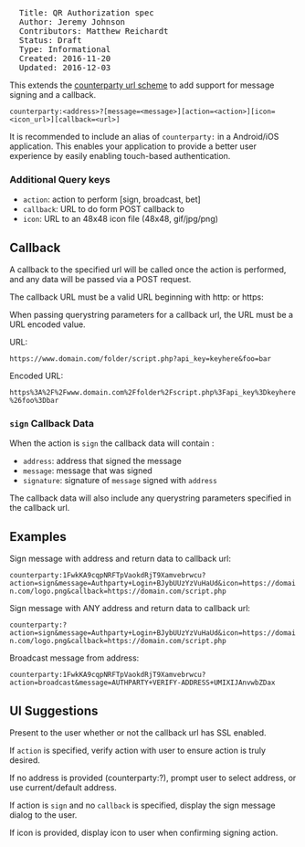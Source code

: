 <pre>
  Title: QR Authorization spec
  Author: Jeremy Johnson <j-dog@j-dog.net>
  Contributors: Matthew Reichardt <matthewjames3@protonmail.com>
  Status: Draft
  Type: Informational
  Created: 2016-11-20
  Updated: 2016-12-03
</pre>

This extends the [counterparty url scheme](https://github.com/CounterpartyXCP/cips/blob/master/cip-0002.md) to add support for message signing and a callback.

`counterparty:<address>?[message=<message>][action=<action>][icon=<icon_url>][callback=<url>]`

It is recommended to include an alias of `counterparty:` in a Android/iOS application. This enables your application to provide a better user experience by easily enabling touch-based authentication.

### Additional Query keys ###
* `action`: action to perform [sign, broadcast, bet]
* `callback`: URL to do form POST callback to
* `icon`: URL to an 48x48 icon file (48x48, gif/jpg/png)


## Callback ##
A callback to the specified url will be called once the action is performed, and any data will be passed via a POST request. 

The callback URL must be a valid URL beginning with http: or https:

When passing querystring parameters for a callback url, the URL must be a URL encoded value.

URL:

`https://www.domain.com/folder/script.php?api_key=keyhere&foo=bar`

Encoded URL:

`https%3A%2F%2Fwww.domain.com%2Ffolder%2Fscript.php%3Fapi_key%3Dkeyhere%26foo%3Dbar`

### `sign` Callback Data ###
When the action is `sign` the callback data will contain :

* `address`: address that signed the message
* `message`: message that was signed
* `signature`: signature of `message` signed with `address`

The callback data will also include any querystring parameters specified in the callback url.

## Examples ##
Sign message with address and return data to callback url:

`counterparty:1FwkKA9cqpNRFTpVaokdRjT9Xamvebrwcu?action=sign&message=Authparty+Login+BJybUUzYzVuHaUd&icon=https://domain.com/logo.png&callback=https://domain.com/script.php`

Sign message with ANY address and return data to callback url:

`counterparty:?action=sign&message=Authparty+Login+BJybUUzYzVuHaUd&icon=https://domain.com/logo.png&callback=https://domain.com/script.php`

Broadcast message from address:

`counterparty:1FwkKA9cqpNRFTpVaokdRjT9Xamvebrwcu?action=broadcast&message=AUTHPARTY+VERIFY-ADDRESS+UMIXIJAnvwbZDax`

## UI Suggestions ##
Present to the user whether or not the callback url has SSL enabled.

If `action` is specified, verify action with user to ensure action is truly desired.

If no address is provided (counterparty:?), prompt user to select address, or use current/default address.

If action is `sign` and no `callback` is specified, display the sign message dialog to the user.

If icon is provided, display icon to user when confirming signing action.
